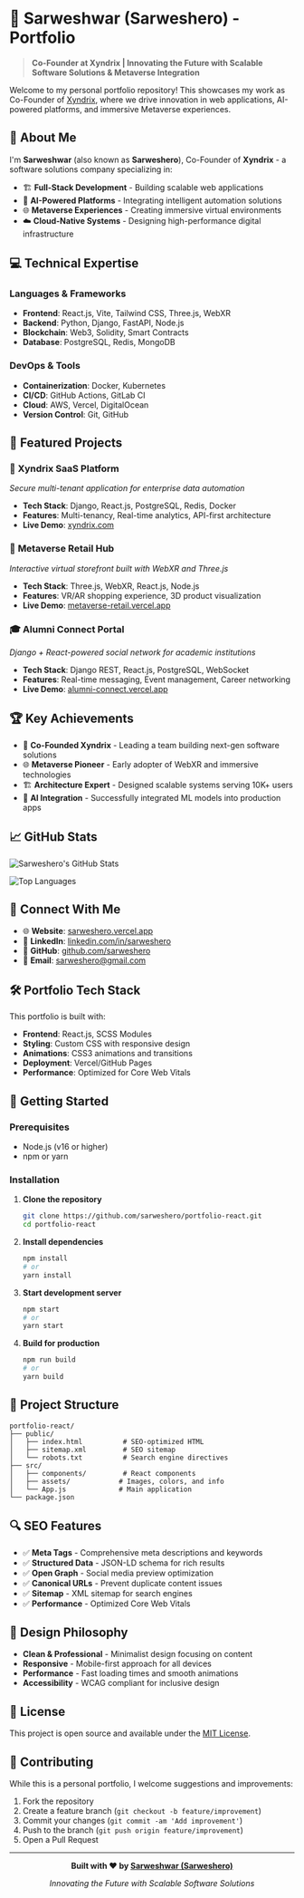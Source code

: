 # 🚀 Sarweshwar (Sarweshero) - Portfolio

> **Co-Founder at Xyndrix | Innovating the Future with Scalable Software Solutions & Metaverse Integration**

Welcome to my personal portfolio repository! This showcases my work as Co-Founder of [Xyndrix](https://xyndrix.com), where we drive innovation in web applications, AI-powered platforms, and immersive Metaverse experiences.

## 🌟 About Me

I'm **Sarweshwar** (also known as **Sarweshero**), Co-Founder of **Xyndrix** - a software solutions company specializing in:

- 🏗️ **Full-Stack Development** - Building scalable web applications
- 🤖 **AI-Powered Platforms** - Integrating intelligent automation solutions  
- 🌐 **Metaverse Experiences** - Creating immersive virtual environments
- ☁️ **Cloud-Native Systems** - Designing high-performance digital infrastructure

## 💻 Technical Expertise

### **Languages & Frameworks**
- **Frontend**: React.js, Vite, Tailwind CSS, Three.js, WebXR
- **Backend**: Python, Django, FastAPI, Node.js
- **Blockchain**: Web3, Solidity, Smart Contracts
- **Database**: PostgreSQL, Redis, MongoDB

### **DevOps & Tools**
- **Containerization**: Docker, Kubernetes
- **CI/CD**: GitHub Actions, GitLab CI
- **Cloud**: AWS, Vercel, DigitalOcean
- **Version Control**: Git, GitHub

## 🎯 Featured Projects

### 🏢 **Xyndrix SaaS Platform**
*Secure multi-tenant application for enterprise data automation*
- **Tech Stack**: Django, React.js, PostgreSQL, Redis, Docker
- **Features**: Multi-tenancy, Real-time analytics, API-first architecture
- **Live Demo**: [xyndrix.com](https://xyndrix.com)

### 🛒 **Metaverse Retail Hub** 
*Interactive virtual storefront built with WebXR and Three.js*
- **Tech Stack**: Three.js, WebXR, React.js, Node.js
- **Features**: VR/AR shopping experience, 3D product visualization
- **Live Demo**: [metaverse-retail.vercel.app](https://metaverse-retail.vercel.app)

### 🎓 **Alumni Connect Portal**
*Django + React-powered social network for academic institutions*
- **Tech Stack**: Django REST, React.js, PostgreSQL, WebSocket
- **Features**: Real-time messaging, Event management, Career networking
- **Live Demo**: [alumni-connect.vercel.app](https://alumni-connect.vercel.app)

## 🏆 Key Achievements

- 🚀 **Co-Founded Xyndrix** - Leading a team building next-gen software solutions
- 🌐 **Metaverse Pioneer** - Early adopter of WebXR and immersive technologies  
- 🏗️ **Architecture Expert** - Designed scalable systems serving 10K+ users
- 🤖 **AI Integration** - Successfully integrated ML models into production apps

## 📈 GitHub Stats

![Sarweshero's GitHub Stats](https://github-readme-stats.vercel.app/api?username=sarweshero&show_icons=true&theme=radical)

![Top Languages](https://github-readme-stats.vercel.app/api/top-langs/?username=sarweshero&layout=compact&theme=radical)

## 🔗 Connect With Me

- 🌐 **Website**: [sarweshero.vercel.app](https://sarweshero.vercel.app)
- 💼 **LinkedIn**: [linkedin.com/in/sarweshero](https://linkedin.com/in/sarweshero)
- 🐙 **GitHub**: [github.com/sarweshero](https://github.com/sarweshero)
- 📧 **Email**: [sarweshero@gmail.com](mailto:sarweshero@gmail.com)

## 🛠️ Portfolio Tech Stack

This portfolio is built with:
- **Frontend**: React.js, SCSS Modules
- **Styling**: Custom CSS with responsive design
- **Animations**: CSS3 animations and transitions
- **Deployment**: Vercel/GitHub Pages
- **Performance**: Optimized for Core Web Vitals

## 🚀 Getting Started

### Prerequisites
- Node.js (v16 or higher)
- npm or yarn

### Installation

1. **Clone the repository**
   ```bash
   git clone https://github.com/sarweshero/portfolio-react.git
   cd portfolio-react
   ```

2. **Install dependencies**
   ```bash
   npm install
   # or
   yarn install
   ```

3. **Start development server**
   ```bash
   npm start
   # or
   yarn start
   ```

4. **Build for production**
   ```bash
   npm run build
   # or
   yarn build
   ```

## 📁 Project Structure

```
portfolio-react/
├── public/
│   ├── index.html          # SEO-optimized HTML
│   ├── sitemap.xml         # SEO sitemap
│   └── robots.txt          # Search engine directives
├── src/
│   ├── components/         # React components
│   ├── assets/            # Images, colors, and info
│   └── App.js             # Main application
└── package.json
```

## 🔍 SEO Features

- ✅ **Meta Tags** - Comprehensive meta descriptions and keywords
- ✅ **Structured Data** - JSON-LD schema for rich results
- ✅ **Open Graph** - Social media preview optimization
- ✅ **Canonical URLs** - Prevent duplicate content issues
- ✅ **Sitemap** - XML sitemap for search engines
- ✅ **Performance** - Optimized Core Web Vitals

## 🎨 Design Philosophy

- **Clean & Professional** - Minimalist design focusing on content
- **Responsive** - Mobile-first approach for all devices
- **Performance** - Fast loading times and smooth animations
- **Accessibility** - WCAG compliant for inclusive design

## 📄 License

This project is open source and available under the [MIT License](LICENSE).

## 🤝 Contributing

While this is a personal portfolio, I welcome suggestions and improvements:

1. Fork the repository
2. Create a feature branch (`git checkout -b feature/improvement`)
3. Commit your changes (`git commit -am 'Add improvement'`)
4. Push to the branch (`git push origin feature/improvement`)
5. Open a Pull Request

---

<div align="center">

**Built with ❤️ by [Sarweshwar (Sarweshero)](https://sarweshero.vercel.app)**

*Innovating the Future with Scalable Software Solutions*

</div>
